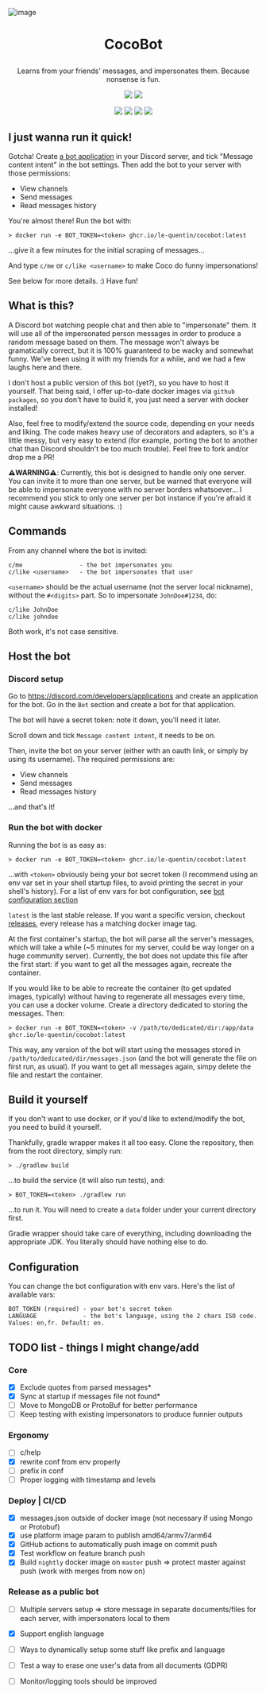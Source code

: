 ![image](https://user-images.githubusercontent.com/6195955/222922200-45035f29-aaf9-4738-92e5-e9ce6313c687.png)


# <p align=center>CocoBot</p>

<p align=center>Learns from your friends' messages, and impersonates them. Because nonsense is fun.</p>
<p align=center>
<a href="https://github.com/le-quentin/CocoBot/actions/workflows/test-and-build.yaml"><img src="https://img.shields.io/github/actions/workflow/status/le-quentin/CocoBot/test-and-build.yaml"/></a>
<a href="https://github.com/le-quentin/CocoBot/releases"><img src="https://img.shields.io/github/v/release/le-quentin/Cocobot"/></a>
</p>
<p align=center>
<a href="https://github.com/le-quentin/CocoBot/blob/master/LICENSE"><img src="https://img.shields.io/github/license/le-quentin/cocobot"/></a>
<img src="https://img.shields.io/badge/Arch-AMD%20%F0%9F%92%BB-yellow"/> 
<img src="https://img.shields.io/badge/Arch-ARM%F0%9F%8D%87-yellow"/> 
<img src="https://img.shields.io/tokei/lines/github/le-quentin/CocoBot"/>
</p>

## I just wanna run it quick!

Gotcha! Create [a bot application](https://discord.com/developers/docs/getting-started#creating-an-app) in your Discord server, and tick "Message content intent" in the bot settings. Then add the bot to your server with those permissions:
- View channels
- Send messages
- Read messages history

You're almost there! Run the bot with:

```shell
> docker run -e BOT_TOKEN=<token> ghcr.io/le-quentin/cocobot:latest
```

...give it a few minutes for the initial scraping of messages...

And type `c/me` or `c/like <username>` to make Coco do funny impersonations!

See below for more details. :) Have fun!

## What is this?
A Discord bot watching people chat and then able to "impersonate" them. It will use all of the impersonated person
messages in order to produce a random message based on them. The message won't always be gramatically correct, but it is 100% guaranteed to be wacky and somewhat funny.
We've been using it with my friends for a while, and we had a few laughs here and there. 

I don't host a public version of this bot (yet?), so you have to host it yourself. That being said, I offer up-to-date docker images via `github packages`, so you don't have
to build it, you just need a server with docker installed!

Also, feel free to modify/extend the source code, depending on your needs and liking. The code makes heavy use of decorators and adapters, so it's a little messy, but very easy to extend (for example, porting the bot to another chat than Discord shouldn't be too much trouble). Feel free to fork and/or drop me a PR! 

**⚠️WARNING⚠️**: Currently, this bot is designed to handle only one server. You can invite it to more than one server, but be warned that everyone will be able to impersonate everyone with no server borders whatsoever... I recommend you stick to only one server per bot instance if you're afraid it might cause awkward situations. :)

## Commands 

From any channel where the bot is invited:
```
c/me                - the bot impersonates you
c/like <username>   - the bot impersonates that user
```

`<username>` should be the actual username (not the server local nickname), without the `#<digits>` part. So to impersonate `JohnDoe#1234`, do:
```
c/like JohnDoe
c/like johndoe
```

Both work, it's not case sensitive.

## Host the bot

### Discord setup 

Go to https://discord.com/developers/applications and create an application for the bot. Go in the `Bot` section and create a bot for that application. 

The bot will have a secret token: note it down, you'll need it later.

Scroll down and tick `Message content intent`, it needs to be on.

Then, invite the bot on your server (either with an oauth link, or simply by using its username). The required permissions are: 
- View channels
- Send messages
- Read messages history

...and that's it!

### Run the bot with docker 

Running the bot is as easy as: 
```shell
> docker run -e BOT_TOKEN=<token> ghcr.io/le-quentin/cocobot:latest
```

...with `<token>` obviously being your bot secret token (I recommend using an env var set in your shell startup files, to avoid printing the secret in your shell's history). For a list of env vars for bot configuration, see [bot configuration section](#configuration)

`latest` is the last stable release. If you want a specific version, checkout [releases](https://github.com/le-quentin/CocoBot/releases), every release has a matching docker image tag.

At the first container's startup, the bot will parse all the server's messages, which will take a while (~5 minutes for my server, could be way longer on a huge community server). Currently, the bot does not update this file after the first start: if you want to get all the messages again, recreate the container.

If you would like to be able to recreate the container (to get updated images, typically) without having to regenerate all messages every time, you can use a docker volume. Create a directory dedicated to storing the messages. Then:

```shell
> docker run -e BOT_TOKEN=<token> -v /path/to/dedicated/dir:/app/data ghcr.io/le-quentin/cocobot:latest
```

This way, any version of the bot will start using the messages stored in `/path/to/dedicated/dir/messages.json` (and the bot will generate the file on first run, as usual). If you want to get all messages again, simpy delete the file and restart the container.

## Build it yourself

If you don't want to use docker, or if you'd like to extend/modify the bot, you need to build it yourself.

Thankfully, gradle wrapper makes it all too easy. Clone the repository, then from the root directory, simply run:

```shell
> ./gradlew build
```

...to build the service (it will also run tests), and:

```shell
> BOT_TOKEN=<token> ./gradlew run
```

...to run it. You will need to create a `data` folder under your current directory first.

Gradle wrapper should take care of everything, including downloading the appropriate JDK. You literally should have nothing else to do.

## Configuration

You can change the bot configuration with env vars. Here's the list of available vars:

```
BOT_TOKEN (required) - your bot's secret token
LANGUAGE             - the bot's language, using the 2 chars ISO code. Values: en,fr. Default: en.
```

## TODO list - things I might change/add

### Core
- [x] Exclude quotes from parsed messages*
- [x] Sync at startup if messages file not found*
- [ ] Move to MongoDB or ProtoBuf for better performance
- [ ] Keep testing with existing impersonators to produce funnier outputs

### Ergonomy
- [ ] c/help
- [x] rewrite conf from env properly
- [ ] prefix in conf
- [ ] Proper logging with timestamp and levels

### Deploy | CI/CD
- [x] messages.json outside of docker image (not necessary if using Mongo or Protobuf)
- [x] use platform image param to publish amd64/armv7/arm64
- [x] GitHub actions to automatically push image on commit push
- [x] Test workflow on feature branch push
- [x] Build `nightly` docker image on `master` push => protect master against push (work with merges from now on)

### Release as a public bot
- [ ] Multiple servers setup => store message in separate documents/files for each server, with impersonators local to them
- [x] Support english language
- [ ] Ways to dynamically setup some stuff like prefix and language
- [ ] Test a way to erase one user's data from all documents (GDPR)
- [ ] Monitor/logging tools should be improved

